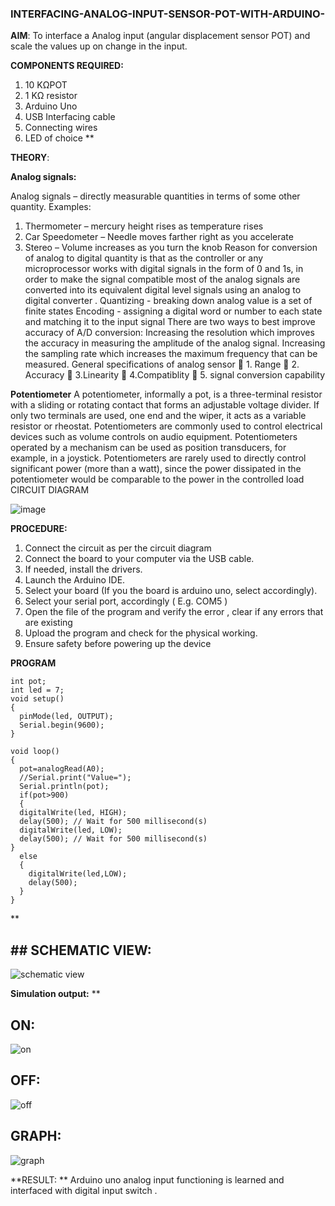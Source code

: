  ### INTERFACING-ANALOG-INPUT-SENSOR-POT-WITH-ARDUINO-




**AIM**:  To interface a Analog  input (angular displacement sensor POT) and scale the values up on change in the input.


**COMPONENTS REQUIRED:**
1.	10 KΩPOT
2.	1 KΩ resistor 
3.	Arduino Uno 
4.	USB Interfacing cable 
5.	Connecting wires 
6.	LED of choice 
**


**THEORY**: 

**Analog signals:**

Analog signals – directly measurable quantities in terms of some other quantity.
Examples:
1. Thermometer – mercury height rises as temperature rises
2. Car Speedometer – Needle moves farther right as you accelerate
3. Stereo – Volume increases as you turn the knob
Reason for conversion of analog to digital quantity is that as the controller or any microprocessor works with digital signals in the form of 0 and 1s, in order to make the signal compatible  most of the analog signals are converted into its equivalent digital level signals using an analog to digital converter .
Quantizing - breaking down analog value is a set of finite states
Encoding - assigning a digital word or number to each state and matching it to the input signal
 There are two ways to best improve accuracy of A/D conversion:
Increasing the resolution which improves the accuracy in measuring the amplitude of the analog signal.
Increasing the sampling rate which increases the maximum frequency that can be measured.
General specifications of analog sensor
	1. Range
	2. Accuracy
	3.Linearity
	4.Compatiblity
	5. signal conversion capability

**Potentiometer**
A potentiometer, informally a pot, is a three-terminal resistor with a sliding or rotating contact that forms an adjustable voltage divider. If only two terminals are used, one end and the wiper, it acts as a variable resistor or rheostat.
Potentiometers are commonly used to control electrical devices such as volume controls on audio equipment. Potentiometers operated by a mechanism can be used as position transducers, for example, in a joystick. Potentiometers are rarely used to directly control significant power (more than a watt), since the power dissipated in the potentiometer would be comparable to the power in the controlled load
CIRCUIT DIAGRAM





![image](https://user-images.githubusercontent.com/36288975/163530788-eec3cdc3-95e8-4d2d-8349-6d0ea4c9439c.png)



**PROCEDURE:**

1.	Connect the circuit as per the circuit diagram 
2.	Connect the board to your computer via the USB cable.
3.	If needed, install the drivers.
4.	Launch the Arduino IDE.
5.	Select your board (If you the board is arduino uno, select accordingly).
6.	Select your serial port, accordingly ( E.g. COM5 )
7.	Open the file of the program  and verify the error , clear if any errors that are existing 
8.	Upload the program and check for the physical working. 
9.	Ensure safety before powering up the device 



**PROGRAM** 
~~~
int pot;
int led = 7;
void setup()
{
  pinMode(led, OUTPUT);
  Serial.begin(9600);
}

void loop()
{
  pot=analogRead(A0);
  //Serial.print("Value=");
  Serial.println(pot);
  if(pot>900)
  {
  digitalWrite(led, HIGH);
  delay(500); // Wait for 500 millisecond(s)
  digitalWrite(led, LOW);
  delay(500); // Wait for 500 millisecond(s)
}
  else
  {
    digitalWrite(led,LOW);
    delay(500);
  }
}
~~~









**

## ## SCHEMATIC VIEW:
![schematic view](https://github.com/ragulmani936/EXPERIMENT-NO--02-INTERFACING-ANALOG-INPUT-SENSOR-POT-WITH-ARDUINO-/assets/94881918/a92fcc73-2f4d-4e49-93ef-44597727a37c)


**Simulation output:** 
**

## ON:

![on](https://github.com/ragulmani936/EXPERIMENT-NO--02-INTERFACING-ANALOG-INPUT-SENSOR-POT-WITH-ARDUINO-/assets/94881918/366d5e4e-2aac-42c9-b124-dd649d861603)

## OFF:

![off](https://github.com/ragulmani936/EXPERIMENT-NO--02-INTERFACING-ANALOG-INPUT-SENSOR-POT-WITH-ARDUINO-/assets/94881918/f33608b0-c4ae-4b18-80fd-645233a6c462)


## GRAPH:

![graph](https://github.com/ragulmani936/EXPERIMENT-NO--02-INTERFACING-ANALOG-INPUT-SENSOR-POT-WITH-ARDUINO-/assets/94881918/473b2593-8a83-41c6-a749-02e0c4489c69)






**RESULT: ** Arduino uno analog input functioning is learned and interfaced with digital input switch .
